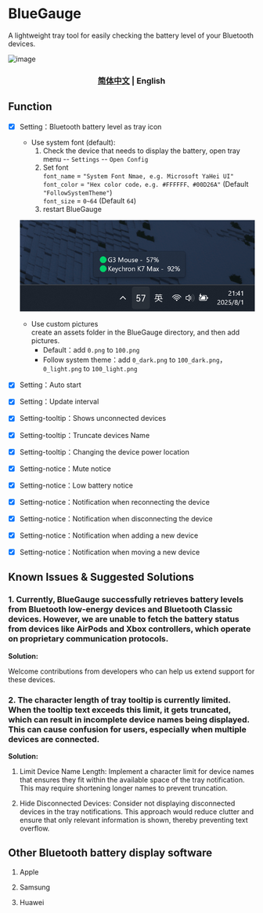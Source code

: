 # BlueGauge
A lightweight tray tool for easily checking the battery level of your Bluetooth devices.

![image](screenshots/app.png)

<h3 align="center"> <a href='./README.md'>简体中文</a> | English</h3>

## Function

- [x] Setting：Bluetooth battery level as tray icon  

    - Use system font (default):  
        1. Check the device that needs to display the battery, open tray menu -- `Settings` -- `Open Config`
        2. Set font  
        `font_name` = `"System Font Nmae, e.g. Microsoft YaHei UI"`  
        `font_color` = `"Hex color code，e.g. #FFFFFF、#00D26A"` (Default `"FollowSystemTheme"`)  
        `font_size` = `0~64` (Default `64`)  
        3. restart BlueGauge   

    ![image](screenshots/battery.png)

    - Use custom pictures  
        create an assets folder in the BlueGauge directory, and then add pictures.  
        - Default：add `0.png` to `100.png`
        - Follow system theme：add `0_dark.png` to `100_dark.png`，`0_light.png` to `100_light.png`

- [x] Setting：Auto start
- [x] Setting：Update interval
- [x] Setting-tooltip：Shows unconnected devices
- [x] Setting-tooltip：Truncate devices Name
- [x] Setting-tooltip：Changing the device power location
- [x] Setting-notice：Mute notice
- [x] Setting-notice：Low battery notice
- [x] Setting-notice：Notification when reconnecting the device
- [x] Setting-notice：Notification when disconnecting the device
- [x] Setting-notice：Notification when adding a new device
- [x] Setting-notice：Notification when moving a new device

## Known Issues & Suggested Solutions

### 1. Currently, BlueGauge successfully retrieves battery levels from Bluetooth low-energy devices and Bluetooth Classic devices. However, we are unable to fetch the battery status from devices like AirPods and Xbox controllers, which operate on proprietary communication protocols.

**Solution:**

Welcome contributions from developers who can help us extend support for these devices.


### 2. The character length of tray tooltip is currently limited. When the tooltip text exceeds this limit, it gets truncated, which can result in incomplete device names being displayed. This can cause confusion for users, especially when multiple devices are connected.

**Solution:**

1. Limit Device Name Length: Implement a character limit for device names that ensures they fit within the available space of the tray notification. This may require shortening longer names to prevent truncation.

2. Hide Disconnected Devices: Consider not displaying disconnected devices in the tray notifications. This approach would reduce clutter and ensure that only relevant information is shown, thereby preventing text overflow.

## Other Bluetooth battery display software

1. Apple

2. Samsung

3. Huawei